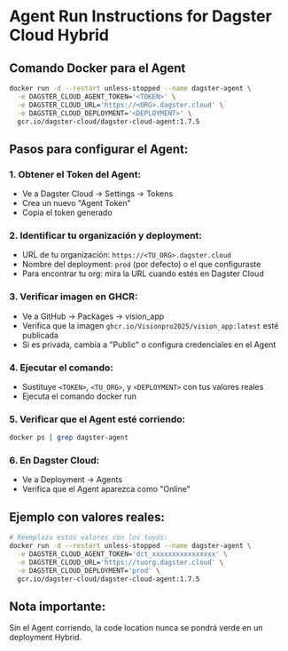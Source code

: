 # Agent Run Instructions for Dagster Cloud Hybrid

## Comando Docker para el Agent

```bash
docker run -d --restart unless-stopped --name dagster-agent \
  -e DAGSTER_CLOUD_AGENT_TOKEN='<TOKEN>' \
  -e DAGSTER_CLOUD_URL='https://<ORG>.dagster.cloud' \
  -e DAGSTER_CLOUD_DEPLOYMENT='<DEPLOYMENT>' \
  gcr.io/dagster-cloud/dagster-cloud-agent:1.7.5
```

## Pasos para configurar el Agent:

### 1. **Obtener el Token del Agent:**
   - Ve a Dagster Cloud → Settings → Tokens
   - Crea un nuevo "Agent Token"
   - Copia el token generado

### 2. **Identificar tu organización y deployment:**
   - URL de tu organización: `https://<TU_ORG>.dagster.cloud`
   - Nombre del deployment: `prod` (por defecto) o el que configuraste
   - Para encontrar tu org: mira la URL cuando estés en Dagster Cloud

### 3. **Verificar imagen en GHCR:**
   - Ve a GitHub → Packages → vision_app
   - Verifica que la imagen `ghcr.io/Visionpro2025/vision_app:latest` esté publicada
   - Si es privada, cambia a "Public" o configura credenciales en el Agent

### 4. **Ejecutar el comando:**
   - Sustituye `<TOKEN>`, `<TU_ORG>`, y `<DEPLOYMENT>` con tus valores reales
   - Ejecuta el comando docker run

### 5. **Verificar que el Agent esté corriendo:**
   ```bash
   docker ps | grep dagster-agent
   ```

### 6. **En Dagster Cloud:**
   - Ve a Deployment → Agents
   - Verifica que el Agent aparezca como "Online"

## Ejemplo con valores reales:
```bash
# Reemplaza estos valores con los tuyos:
docker run -d --restart unless-stopped --name dagster-agent \
  -e DAGSTER_CLOUD_AGENT_TOKEN='dct_xxxxxxxxxxxxxxxx' \
  -e DAGSTER_CLOUD_URL='https://tuorg.dagster.cloud' \
  -e DAGSTER_CLOUD_DEPLOYMENT='prod' \
  gcr.io/dagster-cloud/dagster-cloud-agent:1.7.5
```

## Nota importante:
Sin el Agent corriendo, la code location nunca se pondrá verde en un deployment Hybrid.
